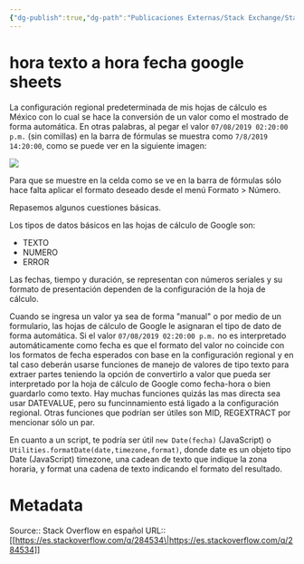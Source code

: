 ```yaml
---
{"dg-publish":true,"dg-path":"Publicaciones Externas/Stack Exchange/Stack Overflow en español/es.stackoverflow.com-284534.md","permalink":"/publicaciones-externas/stack-exchange/stack-overflow-en-espanol/es-stackoverflow-com-284534/","title":"hora texto a hora fecha google sheets","hide":true,"noteIcon":"default","created":"2024-04-03T12:49:10.679-06:00","updated":"2024-04-05T16:43:55.848-06:00"}
---
```


# hora texto a hora fecha google sheets

La configuración regional predeterminada de mis hojas de cálculo es México con lo cual se hace la conversión de un valor como el mostrado de forma automática. En otras palabras, al pegar el valor `07/08/2019 02:20:00 p.m.` (sin comillas) en la barra de fórmulas se muestra como `7/8/2019 14:20:00`, como se puede ver en la siguiente imagen:

[![][1]][1]

Para que se muestre en la celda como se ve en la barra de fórmulas sólo hace falta aplicar el formato deseado desde el menú Formato > Número.

Repasemos algunos cuestiones básicas.

Los tipos de datos básicos en las hojas de cálculo de Google son:

- TEXTO
- NUMERO
- ERROR

Las fechas, tiempo y duración, se representan con números seriales y su formato de presentación dependen de la configuración de la hoja de cálculo.

Cuando se ingresa un valor ya sea de forma "manual" o por medio de un formulario, las hojas de cálculo de Google le asignaran el tipo de dato de forma automática. Si el valor `07/08/2019 02:20:00 p.m.` no es interpretado automáticamente como fecha es que el formato del valor no coincide con los formatos de fecha esperados con base en la configuración regional y en tal caso deberán usarse funciones de manejo de valores de tipo texto para extraer partes teniendo la opción de convertirlo a valor que pueda ser interpretado por la hoja de cálculo de Google como fecha-hora o bien guardarlo como texto. Hay muchas funciones quizás las mas directa sea usar DATEVALUE, pero su funcinnamiento está ligado a la configuración regional. Otras funciones que podrían ser útiles son MID, REGEXTRACT por mencionar sólo un par.

En cuanto a un script, te podría ser útil `new Date(fecha)` (JavaScript) o `Utilities.formatDate(date,timezone,format)`, donde date es un objeto tipo Date (JavaScript) timezone, una cadean de texto que indique la zona horaria, y format una cadena de texto indicando el formato del resultado.

  [1]: https://i.stack.imgur.com/riMBi.png

# Metadata
Source:: Stack Overflow en español
URL:: [[https://es.stackoverflow.com/q/284534\|https://es.stackoverflow.com/q/284534]]

